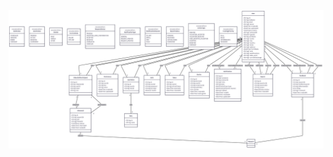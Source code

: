 
<html lang="en">
  <head>
    <meta charset="UTF-8" />
  </head>
  <body>
      <img
        align="right"
        src="ERDDiagram.png"
        alt="Coding Animation"
      />

          <img
        align="right"
        src="classDiagram.png"
        alt="Coding Animation"
      />
</body>
</html>
